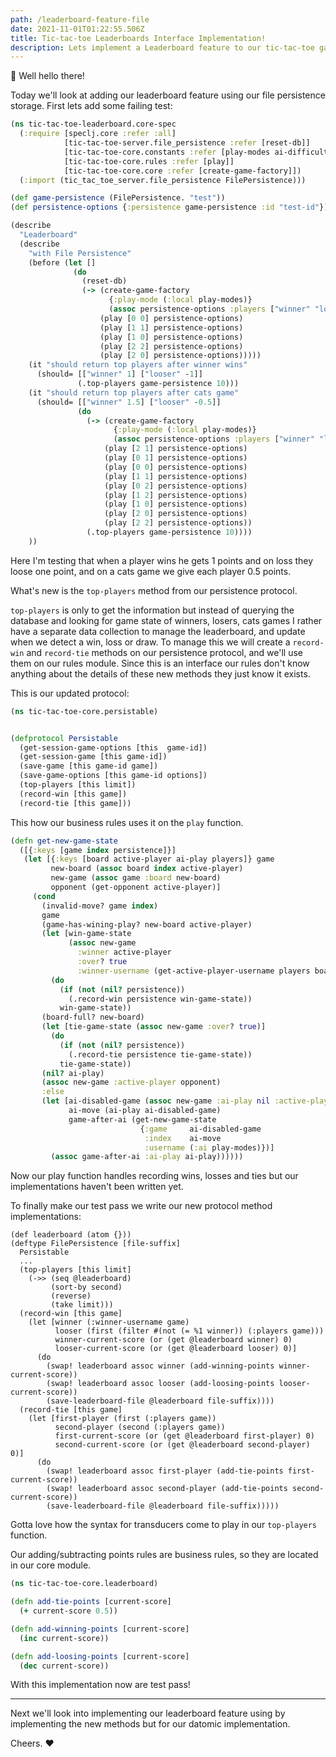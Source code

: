 ```yaml
---
path: /leaderboard-feature-file
date: 2021-11-01T01:22:55.506Z
title: Tic-tac-toe Leaderboards Interface Implementation!
description: Lets implement a Leaderboard feature to our tic-tac-toe game using our file persistence.
---
```


👋 Well hello there!

Today we'll look at adding our leaderboard feature using our file persistence storage.
First lets add some failing test:

```clojure
(ns tic-tac-toe-leaderboard.core-spec
  (:require [speclj.core :refer :all]
            [tic-tac-toe-server.file_persistence :refer [reset-db]]
            [tic-tac-toe-core.constants :refer [play-modes ai-difficulties]]
            [tic-tac-toe-core.rules :refer [play]]
            [tic-tac-toe-core.core :refer [create-game-factory]])
  (:import (tic_tac_toe_server.file_persistence FilePersistence)))

(def game-persistence (FilePersistence. "test"))
(def persistence-options {:persistence game-persistence :id "test-id"})

(describe
  "Leaderboard"
  (describe
    "with File Persistence"
    (before (let []
              (do
                (reset-db)
                (-> (create-game-factory
                      {:play-mode (:local play-modes)}
                      (assoc persistence-options :players ["winner" "looser"]))
                    (play [0 0] persistence-options)
                    (play [1 1] persistence-options)
                    (play [1 0] persistence-options)
                    (play [2 2] persistence-options)
                    (play [2 0] persistence-options)))))
    (it "should return top players after winner wins"
      (should= [["winner" 1] ["looser" -1]]
               (.top-players game-persistence 10)))
    (it "should return top players after cats game"
      (should= [["winner" 1.5] ["looser" -0.5]]
               (do
                 (-> (create-game-factory
                       {:play-mode (:local play-modes)}
                       (assoc persistence-options :players ["winner" "looser"]))
                     (play [2 1] persistence-options)
                     (play [0 1] persistence-options)
                     (play [0 0] persistence-options)
                     (play [1 1] persistence-options)
                     (play [0 2] persistence-options)
                     (play [1 2] persistence-options)
                     (play [1 0] persistence-options)
                     (play [2 0] persistence-options)
                     (play [2 2] persistence-options))
                 (.top-players game-persistence 10))))
    ))
```

Here I'm testing that when a player wins he gets 1 points and on loss they loose one point, and on a cats game 
we give each player 0.5 points.

What's new is the `top-players` method from our persistence protocol.

`top-players` is only to get the information but instead of querying the database and looking for game state of winners,
losers, cats games I rather have a separate data collection to manage the leaderboard, and update when we detect a win, 
loss or draw. To manage this we will create a `record-win` and `record-tie` methods on our persistence protocol, and we'll
use them on our rules module. Since this is an interface our rules don't know anything about the details of these new methods
they just know it exists.

This is our updated protocol:
```clojure
(ns tic-tac-toe-core.persistable)


(defprotocol Persistable
  (get-session-game-options [this  game-id])
  (get-session-game [this game-id])
  (save-game [this game-id game])
  (save-game-options [this game-id options])
  (top-players [this limit])
  (record-win [this game])
  (record-tie [this game]))
```

This how our business rules uses it on the `play` function.

```clojure
(defn get-new-game-state
  ([{:keys [game index persistence]}]
   (let [{:keys [board active-player ai-play players]} game
         new-board (assoc board index active-player)
         new-game (assoc game :board new-board)
         opponent (get-opponent active-player)]
     (cond
       (invalid-move? game index)
       game
       (game-has-wining-play? new-board active-player)
       (let [win-game-state
             (assoc new-game
               :winner active-player
               :over? true
               :winner-username (get-active-player-username players board))]
         (do
           (if (not (nil? persistence))
             (.record-win persistence win-game-state))
           win-game-state))
       (board-full? new-board)
       (let [tie-game-state (assoc new-game :over? true)]
         (do
           (if (not (nil? persistence))
             (.record-tie persistence tie-game-state))
           tie-game-state))
       (nil? ai-play)
       (assoc new-game :active-player opponent)
       :else
       (let [ai-disabled-game (assoc new-game :ai-play nil :active-player opponent)
             ai-move (ai-play ai-disabled-game)
             game-after-ai (get-new-game-state
                             {:game     ai-disabled-game
                              :index    ai-move
                              :username (:ai play-modes)})]
         (assoc game-after-ai :ai-play ai-play))))))
```

Now our play function handles recording wins, losses and ties but our implementations haven't been written yet.

To finally make our test pass we write our new protocol method implementations:

```clojrue
(def leaderboard (atom {}))
(deftype FilePersistence [file-suffix]
  Persistable
  ...
  (top-players [this limit]
    (->> (seq @leaderboard)
         (sort-by second)
         (reverse)
         (take limit)))
  (record-win [this game]
    (let [winner (:winner-username game)
          looser (first (filter #(not (= %1 winner)) (:players game)))
          winner-current-score (or (get @leaderboard winner) 0)
          looser-current-score (or (get @leaderboard looser) 0)]
      (do
        (swap! leaderboard assoc winner (add-winning-points winner-current-score))
        (swap! leaderboard assoc looser (add-loosing-points looser-current-score))
        (save-leaderboard-file @leaderboard file-suffix))))
  (record-tie [this game]
    (let [first-player (first (:players game))
          second-player (second (:players game))
          first-current-score (or (get @leaderboard first-player) 0)
          second-current-score (or (get @leaderboard second-player) 0)]
      (do
        (swap! leaderboard assoc first-player (add-tie-points first-current-score))
        (swap! leaderboard assoc second-player (add-tie-points second-current-score))
        (save-leaderboard-file @leaderboard file-suffix)))))
```
Gotta love how the syntax for transducers come to play in our `top-players` function.

Our adding/subtracting points rules are business rules, so they are located in our core module.
```clojure
(ns tic-tac-toe-core.leaderboard)

(defn add-tie-points [current-score]
  (+ current-score 0.5))

(defn add-winning-points [current-score]
  (inc current-score))

(defn add-loosing-points [current-score]
  (dec current-score))
```

With this implementation now are test pass!
_____

Next we'll look into implementing our leaderboard feature using by implementing the new methods but for our datomic 
implementation.

Cheers.
❤️

